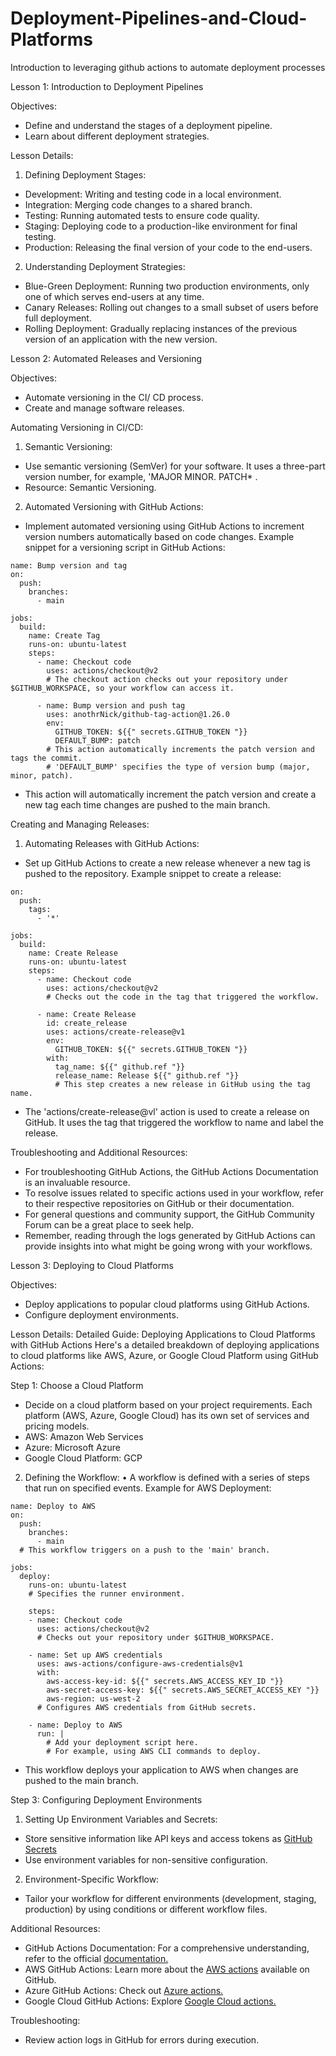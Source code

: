 # Deployment-Pipelines-and-Cloud-Platforms
Introduction to leveraging github actions to automate deployment processes

Lesson 1: Introduction to Deployment Pipelines

Objectives:

- Define and understand the stages of a deployment pipeline.
- ﻿﻿Learn about different deployment strategies.

Lesson Details:

1. Defining Deployment Stages:
   
- ﻿﻿Development: Writing and testing code in a local environment.
- ﻿﻿Integration: Merging code changes to a shared branch.
- ﻿﻿Testing: Running automated tests to ensure code quality.
- ﻿﻿Staging: Deploying code to a production-like environment for final testing.
- ﻿﻿Production: Releasing the final version of your code to the end-users.
  
2. Understanding Deployment Strategies:
   
- ﻿﻿Blue-Green Deployment: Running two production environments, only one of which serves end-users at any time.
- Canary Releases: Rolling out changes to a small subset of users before full deployment.
- Rolling Deployment: Gradually replacing instances of the previous version of an application with the new version.

Lesson 2: Automated Releases and Versioning


Objectives:
- ﻿﻿Automate versioning in the CI/ CD process.
- ﻿﻿Create and manage software releases.

Automating Versioning in Cl/CD:

1. Semantic Versioning:

- ﻿﻿Use semantic versioning (SemVer) for your software. It uses a three-part version number, for example, 'MAJOR MINOR. PATCH* .
- ﻿﻿Resource: Semantic Versioning.

2. Automated Versioning with GitHub Actions:
   
- Implement automated versioning using GitHub Actions to increment version numbers automatically based on code changes.
Example snippet for a versioning script in GitHub Actions:

```
name: Bump version and tag
on:
  push:
    branches:
      - main

jobs:
  build:
    name: Create Tag
    runs-on: ubuntu-latest
    steps:
      - name: Checkout code
        uses: actions/checkout@v2
        # The checkout action checks out your repository under $GITHUB_WORKSPACE, so your workflow can access it.

      - name: Bump version and push tag
        uses: anothrNick/github-tag-action@1.26.0
        env:
          GITHUB_TOKEN: ${{" secrets.GITHUB_TOKEN "}}
          DEFAULT_BUMP: patch
        # This action automatically increments the patch version and tags the commit.
        # 'DEFAULT_BUMP' specifies the type of version bump (major, minor, patch).

```
- This action will automatically increment the patch version and create a new tag each time changes are pushed to the main branch.


Creating and Managing Releases:

1. Automating Releases with GitHub Actions:
   
- Set up GitHub Actions to create a new release whenever a new tag is pushed to the repository.
Example snippet to create a release:

```
on:
  push:
    tags:
      - '*'

jobs:
  build:
    name: Create Release
    runs-on: ubuntu-latest
    steps:
      - name: Checkout code
        uses: actions/checkout@v2
        # Checks out the code in the tag that triggered the workflow.

      - name: Create Release
        id: create_release
        uses: actions/create-release@v1
        env:
          GITHUB_TOKEN: ${{" secrets.GITHUB_TOKEN "}}
        with:
          tag_name: ${{" github.ref "}}
          release_name: Release ${{" github.ref "}}
          # This step creates a new release in GitHub using the tag name.

```
- The 'actions/create-release@vl' action is used to create a release on GitHub. It uses the tag that triggered the workflow to name and label the release.


Troubleshooting and Additional Resources:
- ﻿﻿For troubleshooting GitHub Actions, the GitHub Actions Documentation is an invaluable resource.
- ﻿﻿To resolve issues related to specific actions used in your workflow, refer to their respective repositories on GitHub or their documentation.
- For general questions and community support, the GitHub Community Forum can be a great place to seek help.
- ﻿﻿Remember, reading through the logs generated by GitHub Actions can provide insights into what might be going wrong with your workflows.


Lesson 3: Deploying to Cloud Platforms

Objectives:
- ﻿Deploy applications to popular cloud platforms using GitHub Actions.
- Configure deployment environments.

Lesson Details:
Detailed Guide: Deploying Applications to Cloud Platforms with GitHub Actions
Here's a detailed breakdown of deploying applications to cloud platforms like AWS, Azure, or Google Cloud Platform using GitHub Actions:

Step 1: Choose a Cloud Platform
- ﻿﻿Decide on a cloud platform based on your project requirements. Each platform (AWS, Azure, Google Cloud) has its own set of services and pricing models.
- AWS: Amazon Web Services
- ﻿﻿Azure: Microsoft Azure
- ﻿﻿Google Cloud Platform: GCP


2. Defining the Workflow:
• A workflow is defined with a series of steps that run on specified events.
Example for AWS Deployment:


```
name: Deploy to AWS
on:
  push:
    branches:
      - main
  # This workflow triggers on a push to the 'main' branch.

jobs:
  deploy:
    runs-on: ubuntu-latest
    # Specifies the runner environment.

    steps:
    - name: Checkout code
      uses: actions/checkout@v2
      # Checks out your repository under $GITHUB_WORKSPACE.

    - name: Set up AWS credentials
      uses: aws-actions/configure-aws-credentials@v1
      with:
        aws-access-key-id: ${{" secrets.AWS_ACCESS_KEY_ID "}}
        aws-secret-access-key: ${{" secrets.AWS_SECRET_ACCESS_KEY "}}
        aws-region: us-west-2
      # Configures AWS credentials from GitHub secrets.

    - name: Deploy to AWS
      run: |
        # Add your deployment script here.
        # For example, using AWS CLI commands to deploy.
```

- This workflow deploys your application to AWS when changes are pushed to the main branch.

Step 3: Configuring Deployment Environments

1. Setting Up Environment Variables and Secrets:
   
- ﻿﻿Store sensitive information like API keys and access tokens as [GitHub Secrets](https://docs.github.com/en/actions/security-for-github-actions/security-guides/using-secrets-in-github-actions)
- ﻿﻿Use environment variables for non-sensitive configuration.
  
2. Environment-Specific Workflow:
   
- Tailor your workflow for different environments (development, staging, production) by using conditions or different workflow files.

  
Additional Resources:

-  ﻿﻿GitHub Actions Documentation: For a comprehensive understanding, refer to the official [documentation.](https://docs.github.com/en/actions)
- ﻿﻿AWS GitHub Actions: Learn more about the [AWS actions]((https://github.com/aws-actions)) available on GitHub.
- ﻿﻿Azure GitHub Actions: Check out [Azure actions.](https://github.com/Azure/actions)
- ﻿﻿Google Cloud GitHub Actions: Explore [Google Cloud actions.](https://github.com/google-github-actions)

  
Troubleshooting:

- Review action logs in GitHub for errors during execution.

